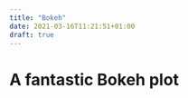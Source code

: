 ```yaml
---
title: "Bokeh"
date: 2021-03-16T11:21:51+01:00
draft: true
---
```



# A fantastic Bokeh plot



<script type="text/javascript" src="https://cdn.bokeh.org/bokeh/release/bokeh-2.3.0.min.js" integrity="sha384-HjagQp6T0/7bxYTAXbLotF1MLAGWmhkY5siA1Gc/pcEgvgRPtMsRn0gQtMwGKiw1" crossorigin="anonymous"></script>
<script type="text/javascript">
            Bokeh.set_log_level("info");
</script>
<div class="bk-root" id="1044757f-41aa-4b32-bb9f-06b12ec084fd" data-root-id="1002">
</div>
<script type="application/json" id="1148">
          {"89261226-eaca-4e2d-9ce8-f19d280be23e":{"defs":[{"extends":null,"module":null,"name":"DataModel","overrides":[],"properties":[]}],"roots":{"references":[{"attributes":{"source":{"id":"1033"}},"id":"1037","type":"CDSView"},{"attributes":{"bottom_units":"screen","fill_alpha":0.5,"fill_color":"lightgrey","left_units":"screen","level":"overlay","line_alpha":1.0,"line_color":"black","line_dash":[4,4],"line_width":2,"right_units":"screen","syncable":false,"top_units":"screen"},"id":"1025","type":"BoxAnnotation"},{"attributes":{},"id":"1048","type":"UnionRenderers"},{"attributes":{},"id":"1043","type":"BasicTickFormatter"},{"attributes":{"below":[{"id":"1011"}],"center":[{"id":"1014"},{"id":"1018"}],"left":[{"id":"1015"}],"renderers":[{"id":"1036"}],"title":{"id":"1039"},"toolbar":{"id":"1026"},"x_range":{"id":"1003"},"x_scale":{"id":"1007"},"y_range":{"id":"1005"},"y_scale":{"id":"1009"}},"id":"1002","subtype":"Figure","type":"Plot"},{"attributes":{},"id":"1024","type":"HelpTool"},{"attributes":{"active_multi":null,"tools":[{"id":"1019"},{"id":"1020"},{"id":"1021"},{"id":"1022"},{"id":"1023"},{"id":"1024"}]},"id":"1026","type":"Toolbar"},{"attributes":{"formatter":{"id":"1040"},"major_label_policy":{"id":"1042"},"ticker":{"id":"1016"}},"id":"1015","type":"LinearAxis"},{"attributes":{},"id":"1045","type":"AllLabels"},{"attributes":{"data":{"x":[1,2],"y":[3,4]},"selected":{"id":"1047"},"selection_policy":{"id":"1048"}},"id":"1033","type":"ColumnDataSource"},{"attributes":{"axis":{"id":"1015"},"dimension":1,"ticker":null},"id":"1018","type":"Grid"},{"attributes":{},"id":"1042","type":"AllLabels"},{"attributes":{},"id":"1016","type":"BasicTicker"},{"attributes":{"fill_alpha":{"value":0.1},"fill_color":{"value":"#1f77b4"},"line_alpha":{"value":0.1},"line_color":{"value":"#1f77b4"},"x":{"field":"x"},"y":{"field":"y"}},"id":"1035","type":"Circle"},{"attributes":{},"id":"1012","type":"BasicTicker"},{"attributes":{},"id":"1040","type":"BasicTickFormatter"},{"attributes":{},"id":"1020","type":"WheelZoomTool"},{"attributes":{},"id":"1009","type":"LinearScale"},{"attributes":{},"id":"1039","type":"Title"},{"attributes":{},"id":"1019","type":"PanTool"},{"attributes":{},"id":"1005","type":"DataRange1d"},{"attributes":{"data_source":{"id":"1033"},"glyph":{"id":"1034"},"hover_glyph":null,"muted_glyph":null,"nonselection_glyph":{"id":"1035"},"view":{"id":"1037"}},"id":"1036","type":"GlyphRenderer"},{"attributes":{"overlay":{"id":"1025"}},"id":"1021","type":"BoxZoomTool"},{"attributes":{},"id":"1007","type":"LinearScale"},{"attributes":{"axis":{"id":"1011"},"ticker":null},"id":"1014","type":"Grid"},{"attributes":{},"id":"1003","type":"DataRange1d"},{"attributes":{},"id":"1022","type":"SaveTool"},{"attributes":{},"id":"1023","type":"ResetTool"},{"attributes":{"fill_color":{"value":"#1f77b4"},"line_color":{"value":"#1f77b4"},"x":{"field":"x"},"y":{"field":"y"}},"id":"1034","type":"Circle"},{"attributes":{"formatter":{"id":"1043"},"major_label_policy":{"id":"1045"},"ticker":{"id":"1012"}},"id":"1011","type":"LinearAxis"},{"attributes":{},"id":"1047","type":"Selection"}],"root_ids":["1002"]},"title":"Bokeh Application","version":"2.3.0"}}
        </script>
        <script type="text/javascript">
          (function() {
            var fn = function() {
              Bokeh.safely(function() {
                (function(root) {
                  function embed_document(root) {
                  var docs_json = document.getElementById('1148').textContent;
                  var render_items = [{"docid":"89261226-eaca-4e2d-9ce8-f19d280be23e","root_ids":["1002"],"roots":{"1002":"1044757f-41aa-4b32-bb9f-06b12ec084fd"}}];
                  root.Bokeh.embed.embed_items(docs_json, render_items);
                  }
                  if (root.Bokeh !== undefined) {
                    embed_document(root);
                  } else {
                    var attempts = 0;
                    var timer = setInterval(function(root) {
                      if (root.Bokeh !== undefined) {
                        clearInterval(timer);
                        embed_document(root);
                      } else {
                        attempts++;
                        if (attempts > 100) {
                          clearInterval(timer);
                          console.log("Bokeh: ERROR: Unable to run BokehJS code because BokehJS library is missing");
                        }
                      }
                    }, 10, root)
                  }
                })(window);
              });
            };
            if (document.readyState != "loading") fn();
            else document.addEventListener("DOMContentLoaded", fn);
          })();
        </script>
